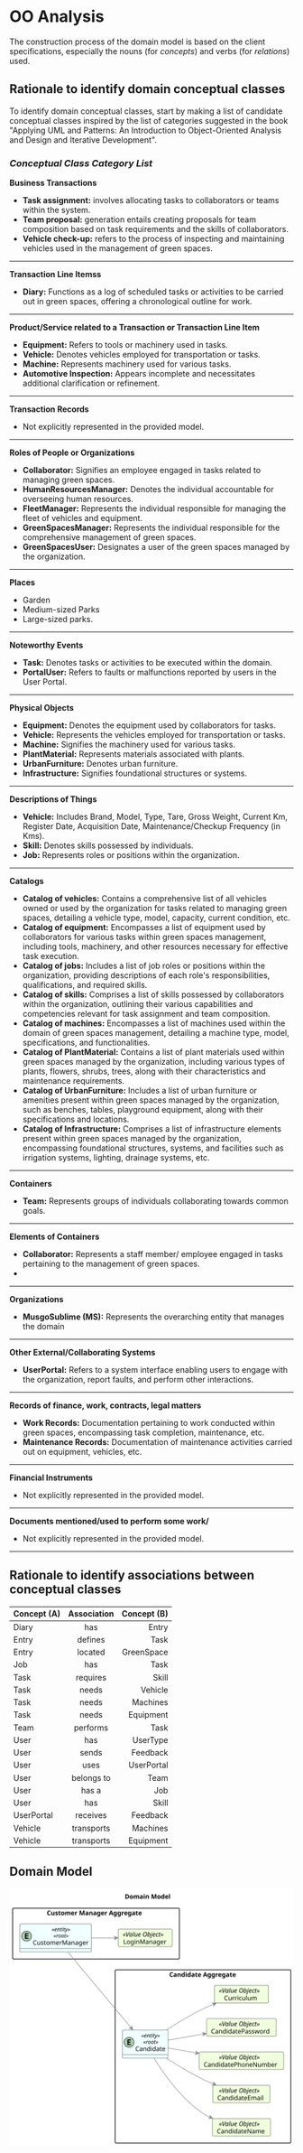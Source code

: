 # OO Analysis

The construction process of the domain model is based on the client specifications, especially the nouns (for _concepts_) and verbs (for _relations_) used.

## Rationale to identify domain conceptual classes
To identify domain conceptual classes, start by making a list of candidate conceptual classes inspired by the list of categories suggested in the book "Applying UML and Patterns: An Introduction to Object-Oriented Analysis and Design and Iterative Development".


### _Conceptual Class Category List_

**Business Transactions**


* **Task assignment:** involves allocating tasks to collaborators or teams within the system. 
* **Team proposal:** generation entails creating proposals for team composition based on task requirements and the skills of collaborators. 
* **Vehicle check-up:** refers to the process of inspecting and maintaining vehicles used in the management of green spaces.
---

**Transaction Line Itemss**

* **Diary:** Functions as a log of scheduled tasks or activities to be carried out in green spaces, offering a chronological outline for work.
---

**Product/Service related to a Transaction or Transaction Line Item**

* **Equipment:** Refers to tools or machinery used in tasks. 
* **Vehicle:** Denotes vehicles employed for transportation or tasks. 
* **Machine:** Represents machinery used for various tasks. 
* **Automotive Inspection:** Appears incomplete and necessitates additional clarification or refinement.

---

**Transaction Records**

* Not explicitly represented in the provided model.

---  

**Roles of People or Organizations**

* **Collaborator:** Signifies an employee engaged in tasks related to managing green spaces.
* **HumanResourcesManager:** Denotes the individual accountable for overseeing human resources.
* **FleetManager:** Represents the individual responsible for managing the fleet of vehicles and equipment.
* **GreenSpacesManager:** Represents the individual responsible for the comprehensive management of green spaces.
* **GreenSpacesUser:** Designates a user of the green spaces managed by the organization.
---

**Places**

* Garden
* Medium-sized Parks
* Large-sized parks.

---

**Noteworthy Events**

* **Task:** Denotes tasks or activities to be executed within the domain.
* **PortalUser:** Refers to faults or malfunctions reported by users in the User Portal.
---

**Physical Objects**

* **Equipment:** Denotes the equipment used by collaborators for tasks.
* **Vehicle:** Represents the vehicles employed for transportation or tasks.
* **Machine:** Signifies the machinery used for various tasks.
* **PlantMaterial:** Represents materials associated with plants.
* **UrbanFurniture:** Denotes urban furniture.
* **Infrastructure:** Signifies foundational structures or systems.
---

**Descriptions of Things**

* **Vehicle:** Includes Brand, Model, Type, Tare, Gross Weight, Current Km, Register Date, Acquisition Date, Maintenance/Checkup Frequency (in Kms).
* **Skill:** Denotes skills possessed by individuals.
* **Job:** Represents roles or positions within the organization.

---

**Catalogs**
* **Catalog of vehicles:** Contains a comprehensive list of all vehicles owned or used by the organization for tasks related to managing green spaces, detailing a vehicle type, model, capacity, current condition, etc.
* **Catalog of equipment:** Encompasses a list of equipment used by collaborators for various tasks within green spaces management, including tools, machinery, and other resources necessary for effective task execution.
* **Catalog of jobs:** Includes a list of job roles or positions within the organization, providing descriptions of each role's responsibilities, qualifications, and required skills.
* **Catalog of skills:** Comprises a list of skills possessed by collaborators within the organization, outlining their various capabilities and competencies relevant for task assignment and team composition.
* **Catalog of machines:** Encompasses a list of machines used within the domain of green spaces management, detailing a machine type, model, specifications, and functionalities.
* **Catalog of PlantMaterial:** Contains a list of plant materials used within green spaces managed by the organization, including various types of plants, flowers, shrubs, trees, along with their characteristics and maintenance requirements.
* **Catalog of UrbanFurniture:** Includes a list of urban furniture or amenities present within green spaces managed by the organization, such as benches, tables, playground equipment, along with their specifications and locations.
* **Catalog of Infrastructure:** Comprises a list of infrastructure elements present within green spaces managed by the organization, encompassing foundational structures, systems, and facilities such as irrigation systems, lighting, drainage systems, etc.

---

**Containers**

* **Team:** Represents groups of individuals collaborating towards common goals.

---


**Elements of Containers**

* **Collaborator:** Represents a staff member/ employee engaged in tasks pertaining to the management of green spaces.
* 
---

**Organizations**

* **MusgoSublime (MS):** Represents the overarching entity that manages the domain

---

**Other External/Collaborating Systems**

* **UserPortal:** Refers to a system interface enabling users to engage with the organization, report faults, and perform other interactions.

---

**Records of finance, work, contracts, legal matters**

* **Work Records:** Documentation pertaining to work conducted within green spaces, encompassing task completion, maintenance, etc.
* **Maintenance Records:** Documentation of maintenance activities carried out on equipment, vehicles, etc.

---

**Financial Instruments**

* Not explicitly represented in the provided model.

---

**Documents mentioned/used to perform some work/**

* Not explicitly represented in the provided model.

---


## Rationale to identify associations between conceptual classes


| Concept (A) 		 |  Association   	   | Concept (B) |
|----------------|:------------------:|------------:|
| Diary  	       |    has    		 	     |       Entry |
| Entry  	       |  defines    		 	   |        Task |
| Entry  	       |  located    		 	   |  GreenSpace |
| Job  	         |    has    		 	     |        Task |
| Task  	        |  requires    		 	  |       Skill |
| Task  	        |   needs    		 	    |     Vehicle |
| Task  	        |   needs    		 	    |    Machines |
| Task  	        |   needs    		 	    |   Equipment |
| Team  	        |  performs    		 	  |        Task |
| User  	        |    has    		 	     |    UserType |
| User  	        |   sends    		 	    |    Feedback |
| User  	        |    uses    		 	    |  UserPortal |
| User  	        | belongs to    		 	 |        Team |
| User  	        |   has a     		 	   |         Job |
| User  	        |    has    		 	     |       Skill |
| UserPortal  	  |  receives    		 	  |    Feedback |
| Vehicle  	     | transports    		 	 |    Machines |
| Vehicle  	     | transports    		 	 |   Equipment |


## Domain Model

![Domain Model](svg/1006-domain-model.svg)